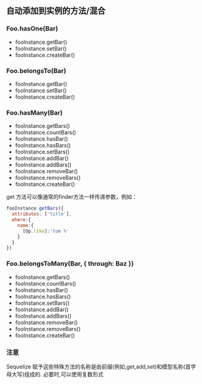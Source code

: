 ## 自动添加到实例的方法/混合

### Foo.hasOne(Bar)
* fooInstance.getBar()
* fooInstance.setBar()
* fooInstance.createBar()

### Foo.belongsTo(Bar)
* fooInstance.getBar()
* fooInstance.setBar()
* fooInstance.createBar()

### Foo.hasMany(Bar)
* fooInstance.getBars()
* fooInstance.countBars()
* fooInstance.hasBar()
* fooInstance.hasBars()
* fooInstance.setBars()
* fooInstance.addBar()
* fooInstance.addBars()
* fooInstance.removeBar()
* fooInstance.removeBars()
* fooInstance.createBar()

get 方法可以像通常的finder方法一样传递参数，例如：
````javascript
fooInstance.getBars({
  attributes: ['title'],
  where:{
    name:{
      [Op.like]:'tom %'
    }
  }
})
````

### Foo.belongsToMany(Bar, { through: Baz })
* fooInstance.getBars()
* fooInstance.countBars()
* fooInstance.hasBar()
* fooInstance.hasBars()
* fooInstance.setBars()
* fooInstance.addBar()
* fooInstance.addBars()
* fooInstance.removeBar()
* fooInstance.removeBars()
* fooInstance.createBar()

### 注意
Sequelize 赋予这些特殊方法的名称是由前缀(例如,get,add,set)和模型名称(首字母大写)组成的. 必要时,可以使用复数形式


